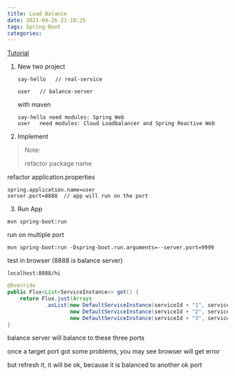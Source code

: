 ```yaml
---
title: Load Balance
date: 2021-04-26 21:18:25
tags: Spring-Boot
categories:
---
```


[Tutorial](https://spring.io/guides/gs/spring-cloud-loadbalancer/)

1. New two project

   ```
   say-hello   // real-service
   ```

   ```
   user   // balance-server
   ```

   with maven

   ```
   say-hello need modules: Spring Web
   user   need modules: Cloud Loadbalancer and Spring Reactive Web
   ```

2. Implement

> Note:
>
> refactor package name

refactor application.properties

```
spring.application.name=user
server.port=8888  // app will run on the port
```

3. Run App

```
mvn spring-boot:run
```

run on multiple port

```
mvn spring-boot:run -Dspring-boot.run.arguments=--server.port=9999
```

test in browser (8888 is balance server)

```
localhost:8888/hi
```



```java
@Override
public Flux<List<ServiceInstance>> get() {
    return Flux.just(Arrays
            .asList(new DefaultServiceInstance(serviceId + "1", serviceId, "localhost", 8090, false),
                    new DefaultServiceInstance(serviceId + "2", serviceId, "localhost", 9092, false),
                    new DefaultServiceInstance(serviceId + "3", serviceId, "localhost", 9999, false)));
}
```

balance server will balance to these three ports

once a target port got some problems, you may see browser will get error

but refresh it, it will be ok, because it is balanced to another ok port


